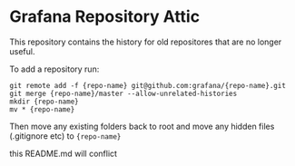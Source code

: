 Grafana Repository Attic
====

This repository contains the history for old repositores that are no longer useful.

To add a repository run:

```
git remote add -f {repo-name} git@github.com:grafana/{repo-name}.git
git merge {repo-name}/master --allow-unrelated-histories
mkdir {repo-name}
mv * {repo-name}
```
Then move any existing folders back to root and move any hidden files (.gitignore etc) to `{repo-name}`

this README.md will conflict